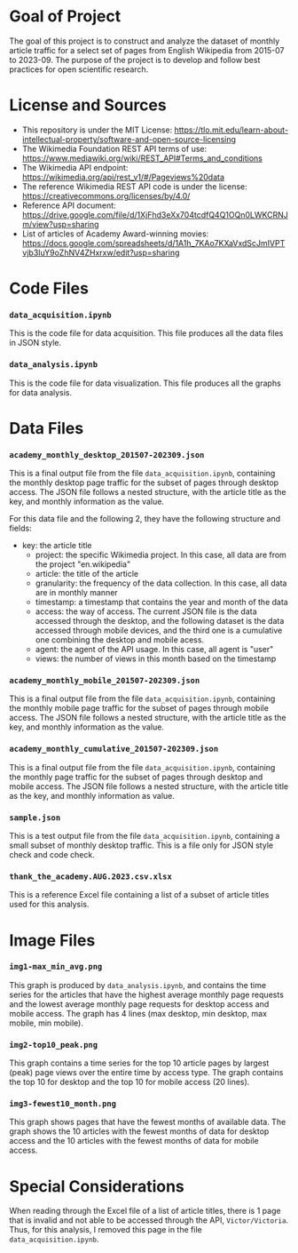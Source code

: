 # Goal of Project
The goal of this project is to construct and analyze the dataset of monthly article traffic for a select set of pages from English Wikipedia from 2015-07 to 2023-09. The purpose of the project is to develop and follow best practices for open scientific research.


# License and Sources
- This repository is under the MIT License: https://tlo.mit.edu/learn-about-intellectual-property/software-and-open-source-licensing
- The Wikimedia Foundation REST API terms of use: https://www.mediawiki.org/wiki/REST_API#Terms_and_conditions
- The Wikimedia API endpoint: https://wikimedia.org/api/rest_v1/#/Pageviews%20data
- The reference Wikimedia REST API code is under the license: https://creativecommons.org/licenses/by/4.0/
- Reference API document: https://drive.google.com/file/d/1XjFhd3eXx704tcdfQ4Q1OQn0LWKCRNJm/view?usp=sharing
- List of articles of Academy Award-winning movies:  https://docs.google.com/spreadsheets/d/1A1h_7KAo7KXaVxdScJmIVPTvjb3IuY9oZhNV4ZHxrxw/edit?usp=sharing

# Code Files
### `data_acquisition.ipynb`
This is the code file for data acquisition. This file produces all the data files in JSON style.

### `data_analysis.ipynb`
This is the code file for data visualization. This file produces all the graphs for data analysis.

# Data Files
### `academy_monthly_desktop_201507-202309.json`
This is a final output file from the file `data_acquisition.ipynb`, containing the monthly desktop page traffic for the subset of pages through desktop access. The JSON file follows a nested structure, with the article title as the key, and monthly information as the value.

For this data file and the following 2, they have the following structure and fields:
- key: the article title
  -   project: the specific Wikimedia project. In this case, all data are from the project "en.wikipedia"
  -   article: the title of the article
  -   granularity: the frequency of the data collection. In this case, all data are in monthly manner
  -   timestamp: a timestamp that contains the year and month of the data
  -   access: the way of access. The current JSON file is the data accessed through the desktop, and the following dataset is the data accessed through mobile devices, and the third one is a cumulative one combining the desktop and mobile acess.
  -   agent: the agent of the API usage. In this case, all agent is "user"
  -   views: the number of views in this month based on the timestamp
  
### `academy_monthly_mobile_201507-202309.json`
This is a final output file from the file `data_acquisition.ipynb`, containing the monthly mobile page traffic for the subset of pages through mobile access. The JSON file follows a nested structure, with the article title as the key, and monthly information as the value.

### `academy_monthly_cumulative_201507-202309.json`
This is a final output file from the file `data_acquisition.ipynb`, containing the monthly page traffic for the subset of pages through desktop and mobile access. The JSON file follows a nested structure, with the article title as the key, and monthly information as value.

### `sample.json`
This is a test output file from the file `data_acquisition.ipynb`, containing a small subset of monthly desktop traffic. This is a file only for JSON style check and code check.


### `thank_the_academy.AUG.2023.csv.xlsx`
This is a reference Excel file containing a list of a subset of article titles used for this analysis.

# Image Files
### `img1-max_min_avg.png`
This graph is produced by `data_analysis.ipynb`, and contains the time series for the articles that have the highest average monthly page requests and the lowest average monthly page requests for desktop access and mobile access. The graph has 4 lines (max desktop, min desktop, max mobile, min mobile).

### `img2-top10_peak.png`
This graph contains a time series for the top 10 article pages by largest (peak) page views over the entire time by access type. The graph contains the top 10 for desktop and the top 10 for mobile access (20 lines).


### `img3-fewest10_month.png`
This graph shows pages that have the fewest months of available data. The graph shows the 10 articles with the fewest months of data for desktop access and the 10 articles with the fewest months of data for mobile access.

# Special Considerations
When reading through the Excel file of a list of article titles, there is 1 page that is invalid and not able to be accessed through the API, `Victor/Victoria`. Thus, for this analysis, I removed this page in the file `data_acquisition.ipynb`.
